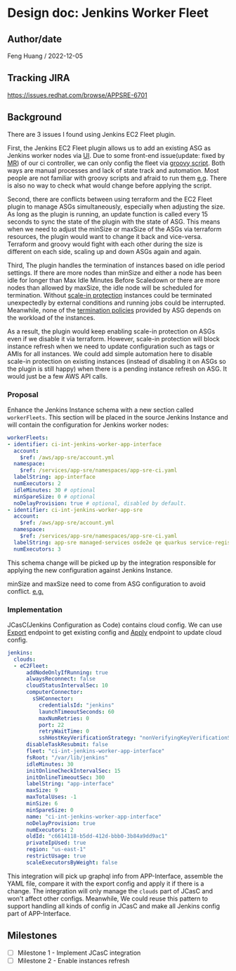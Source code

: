 # Design doc: Jenkins Worker Fleet

## Author/date

Feng Huang / 2022-12-05

## Tracking JIRA

https://issues.redhat.com/browse/APPSRE-6701

## Background

There are 3 issues I found using Jenkins EC2 Fleet plugin.  

First, the Jenkins EC2 Fleet plugin allows us to add an existing ASG as Jenkins worker nodes via [UI](https://ci.int.devshift.net/manage/configureClouds/). Due to some front-end issue(update: fixed by [MR](https://gitlab.cee.redhat.com/app-sre/infra/-/merge_requests/542)) of our ci controller, we can only config the fleet via [groovy script](https://gitlab.cee.redhat.com/app-sre/infra/-/blob/master/ci-int-jenkins-worker.groovy#L228-304). Both ways are manual processes and lack of state track and automation. Most people are not familiar with groovy scripts and afraid to run them [e.g](https://gitlab.cee.redhat.com/service/app-interface/-/merge_requests/52713#note_5374053). There is also no way to check what would change before applying the script.

Second, there are conflicts between using terraform and the EC2 Fleet plugin to manage ASGs simultaneously, especially when adjusting the size. As long as the plugin is running, an update function is called every 15 seconds to sync the state of the plugin with the state of ASG. This means when we need to adjust the minSize or maxSize of the ASGs via terraform resources, the plugin would want to change it back and vice-versa. Terraform and groovy would fight with each other during the size is different on each side, scaling up and down ASGs again and again.

Third, The plugin handles the termination of instances based on idle period settings. If there are more nodes than minSize and either a node has been idle for longer than Max Idle Minutes Before Scaledown or there are more nodes than allowed by maxSize, the idle node will be scheduled for termination. Without [scale-in protection](https://docs.aws.amazon.com/autoscaling/ec2/userguide/ec2-auto-scaling-instance-protection.html) instances could be terminated unexpectedly by external conditions and running jobs could be interrupted. Meanwhile, none of the [termination policies](https://docs.aws.amazon.com/autoscaling/ec2/userguide/ec2-auto-scaling-termination-policies.html) provided by ASG depends on the workload of the instances. 

As a result, the plugin would keep enabling scale-in protection on ASGs even if we disable it via terraform. However, scale-in protection will block instance refresh when we need to update configuration such as tags or AMIs for all instances. We could add simple automation here to disable scale-in protection on existing instances (instead of disabling it on ASGs so the plugin is still happy) when there is a pending instance refresh on ASG. It would just be a few AWS API calls.

### Proposal

Enhance the Jenkins Instance schema with a new section called `workerFleets`. This section will be placed in the source Jenkins Instance and will contain the configuration for Jenkins worker nodes:

```yaml
workerFleets:
- identifier: ci-int-jenkins-worker-app-interface
  account:
    $ref: /aws/app-sre/account.yml
  namespace:
    $ref: /services/app-sre/namespaces/app-sre-ci.yaml
  labelString: app-interface
  numExecutors: 2
  idleMinutes: 30 # optional
  minSpareSize: 0 # optional
  noDelayProvision: true # optional, disabled by default. 
- identifier: ci-int-jenkins-worker-app-sre
  account:
    $ref: /aws/app-sre/account.yml
  namespace:
    $ref: /services/app-sre/namespaces/app-sre-ci.yaml
  labelString: app-sre managed-services osde2e qe quarkus service-registry
  numExecutors: 3
```

This schema change will be picked up by the integration responsible for applying the new configuration against Jenkins Instance.

minSize and maxSize need to come from ASG configuration to avoid conflict. [e.g.](https://gitlab.cee.redhat.com/service/app-interface/-/blob/master/data/services/app-sre/namespaces/app-sre-ci.yaml#L100-101)

### Implementation

JCasC(Jenkins Configuration as Code) contains cloud config. We can use [Export](https://ci.int.devshift.net/manage/configuration-as-code/export) endpoint to get existing config and [Apply](https://ci.int.devshift.net/manage/configuration-as-code/apply) endpoint to update cloud config.

```yaml
jenkins:
  clouds:
  - eC2Fleet:
      addNodeOnlyIfRunning: true
      alwaysReconnect: false
      cloudStatusIntervalSec: 10
      computerConnector:
        sSHConnector:
          credentialsId: "jenkins"
          launchTimeoutSeconds: 60
          maxNumRetries: 0
          port: 22
          retryWaitTime: 0
          sshHostKeyVerificationStrategy: "nonVerifyingKeyVerificationStrategy"
      disableTaskResubmit: false
      fleet: "ci-int-jenkins-worker-app-interface"
      fsRoot: "/var/lib/jenkins"
      idleMinutes: 30
      initOnlineCheckIntervalSec: 15
      initOnlineTimeoutSec: 300
      labelString: "app-interface"
      maxSize: 9
      maxTotalUses: -1
      minSize: 6
      minSpareSize: 0
      name: "ci-int-jenkins-worker-app-interface"
      noDelayProvision: true
      numExecutors: 2
      oldId: "c6614118-b5dd-412d-bbb0-3b84a9dd9ac1"
      privateIpUsed: true
      region: "us-east-1"
      restrictUsage: true
      scaleExecutorsByWeight: false
```

This integration will pick up graphql info from APP-Interface, assemble the YAML file, compare it with the export config and apply it if there is a change. The integration will only manage the `clouds` part of JCasC and won't affect other configs. Meanwhile, We could reuse this pattern to support handling all kinds of config in JCasC and make all Jenkins config part of APP-Interface.

## Milestones

* [ ] Milestone 1 - Implement JCasC integration 
* [ ] Milestone 2 - Enable instances refresh
